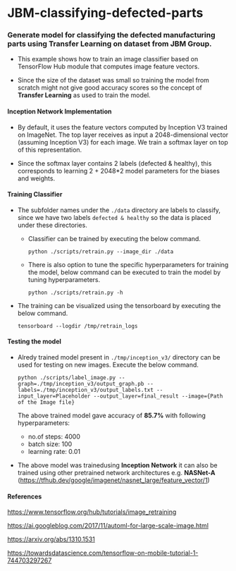 # JBM-classifying-defected-parts
### Generate model for classifying the defected manufacturing parts using Transfer Learning on dataset from JBM Group.

- This example shows how to train an image classifier based on TensorFlow Hub module that computes image feature vectors. 

- Since the size of the dataset was small so training the model from scratch might not give good accuracy scores so the concept of **Transfer Learning** as used to train the model.

#### Inception Network Implementation
- By default, it uses the feature vectors computed by Inception V3 trained on ImageNet. The top layer receives as input a 2048-dimensional vector (assuming Inception V3) for each image. We train a softmax layer on top of this
representation. 

- Since the softmax layer contains 2 labels (defected & healthy), this corresponds to learning 2 + 2048*2 model parameters for the biases and weights.

#### Training Classifier
- The subfolder names under the ```./data``` directory are labels to classify, since we have two labels ```defected & healthy``` so the data is placed under these directories. 

  - Classifier can be trained by executing the below command.

    ```python ./scripts/retrain.py --image_dir ./data``` 
  
  - There is also option to tune the specific hyperparameters for training the model, below command can be executed to train the model by tuning hyperparameters.
  
    ```python ./scripts/retrain.py -h```
- The training can be visualized using the tensorboard by executing the below command.

  ```tensorboard --logdir /tmp/retrain_logs```
    
#### Testing the model

- Alredy trained model present in ```./tmp/inception_v3/``` directory can be used for testing on new images. Execute the below command.

  ```python ./scripts/label_image.py --graph=./tmp/inception_v3/output_graph.pb --labels=./tmp/inception_v3/output_labels.txt --input_layer=Placeholder --output_layer=final_result --image={Path of the Image file}```
  
  The above trained model gave accuracy of **85.7%** with following hyperparameters:
  
    - no.of steps: 4000
    - batch size: 100
    - learning rate: 0.01

- The above model was trainedusing **Inception Network** it can also be trained using other pretrained network architectures e.g. **NASNet-A** (https://tfhub.dev/google/imagenet/nasnet_large/feature_vector/1)

#### References

   https://www.tensorflow.org/hub/tutorials/image_retraining

   https://ai.googleblog.com/2017/11/automl-for-large-scale-image.html

   https://arxiv.org/abs/1310.1531

   https://towardsdatascience.com/tensorflow-on-mobile-tutorial-1-744703297267

